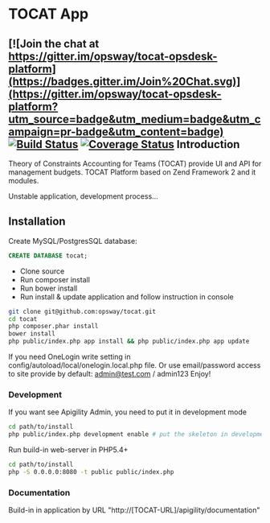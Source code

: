 TOCAT App
=======================

[![Join the chat at https://gitter.im/opsway/tocat-opsdesk-platform](https://badges.gitter.im/Join%20Chat.svg)](https://gitter.im/opsway/tocat-opsdesk-platform?utm_source=badge&utm_medium=badge&utm_campaign=pr-badge&utm_content=badge)
[![Build Status](https://travis-ci.org/opsway/tocat-opsdesk-platform.svg)](https://travis-ci.org/opsway/tocat-opsdesk-platform)
[![Coverage Status](https://coveralls.io/repos/opsway/tocat/badge.png)](https://coveralls.io/r/opsway/tocat)
Introduction
------------
Theory of Constraints Accounting for Teams (TOCAT) provide UI and API for management budgets.
TOCAT Platform based on Zend Framework 2 and it modules.

Unstable application, development process...

Installation
------------

Create MySQL/PostgresSQL database:
```sql
CREATE DATABASE tocat;
```

 - Clone source 
 - Run composer install
 - Run bower install
 - Run install & update application and follow instruction in console
```bash
git clone git@github.com:opsway/tocat.git
cd tocat
php composer.phar install
bower install
php public/index.php app install && php public/index.php app update
```

If you need OneLogin write setting in config/autoload/local/onelogin.local.php file.
Or use email/password access to site provide by default: admin@test.com / admin123
Enjoy!

### Development

If you want see Apigility Admin, you need to put it in development mode

```bash
cd path/to/install
php public/index.php development enable # put the skeleton in development mode
```

Run build-in web-server in PHP5.4+

```bash
cd path/to/install
php -S 0.0.0.0:8080 -t public public/index.php
```


### Documentation

Build-in in application by URL "http://[TOCAT-URL]/apigility/documentation"
